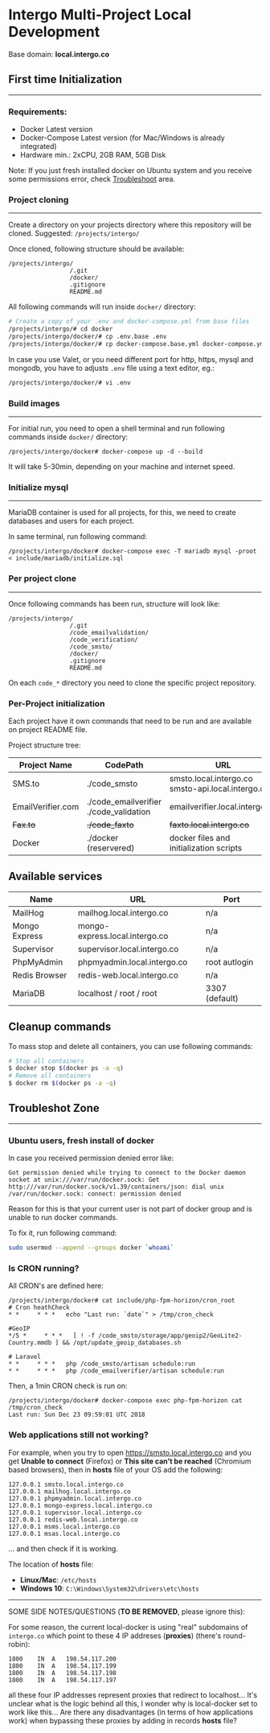 # Intergo Multi-Project Local Development

Base domain: **local.intergo.co**

## First time Initialization

---

### Requirements:
* Docker Latest version
* Docker-Compose Latest version (for Mac/Windows is already integrated)
* Hardware min.: 2xCPU, 2GB RAM, 5GB Disk

Note: If you just fresh installed docker on Ubuntu system and you receive some permissions error, check [Troubleshoot](#troubleshoot-zone) area.

### Project cloning

---

Create a directory on your projects directory where this repository will be cloned. Suggested:
`/projects/intergo/`

Once cloned, following structure should be available:
```
/projects/intergo/  
                 /.git
                 /docker/
                 .gitignore
                 README.md
```

All following commands will run inside `docker/` directory:

```bash
# Create a copy of your .env and docker-compose.yml from base files
/projects/intergo/# cd docker
/projects/intergo/docker/# cp .env.base .env
/projects/intergo/docker/# cp docker-compose.base.yml docker-compose.yml
```

In case you use Valet, or you need different port for http, https, mysql and mongodb, you have to adjusts `.env` file using a text editor, eg.:

```bash
/projects/intergo/docker/# vi .env
```

### Build images

---

For initial run, you need to open a shell terminal and run following commands inside `docker/` directory:
```
/projects/intergo/docker# docker-compose up -d --build 
```

It will take 5-30min, depending on your machine and internet speed.

### Initialize mysql

---

MariaDB container is used for all projects, for this, we need to create databases and users for each project.

In same terminal, run following command:
```
/projects/intergo/docker# docker-compose exec -T mariadb mysql -proot < include/mariadb/initialize.sql
```

### Per project clone

---

Once following commands has been run, structure will look like:
```
/projects/intergo/  
                 /.git
                 /code_emailvalidation/
                 /code_verification/
                 /code_smsto/
                 /docker/
                 .gitignore
                 README.md
```
On each `code_*` directory you need to clone the specific project repository.

### Per-Project initialization
Each project have it own commands that need to be run and are available on project README file.




Project structure tree:

| Project Name      | CodePath                                   | URL                                     |
| ----------------- | ------------------------------------------ | --------------------------------------- |
| SMS.to            | ./code_smsto                               | smsto.local.intergo.co <br/> smsto-api.local.intergo.co                 |
| EmailVerifier.com | ./code_emailverifier <br>./code_validation | emailverifier.local.intergo.co          |
| ~~Fax.to~~            | ~~./code_faxto~~                               | ~~faxto.local.intergo.co~~                  |
| Docker            | ./docker (reservered)                      | docker files and initialization scripts |



## Available services

| Name          | URL                            | Port          |
| ------------- | ------------------------------ | ------------- |
| MailHog       | mailhog.local.intergo.co       | n/a           |
| Mongo Express | mongo-express.local.intergo.co | n/a           |
| Supervisor    | supervisor.local.intergo.co    | n/a           |
| PhpMyAdmin    | phpmyadmin.local.intergo.co    | root autlogin |
| Redis Browser | redis-web.local.intergo.co     | n/a           |
| MariaDB       | localhost / root / root                    | 3307 (default)         |




## Cleanup commands

To mass stop and delete all containers, you can use following commands:
```bash
# Stop all containers
$ docker stop $(docker ps -a -q)
# Remove all containers
$ docker rm $(docker ps -a -q)
```


## Troubleshot Zone
---

### Ubuntu users, fresh install of docker

In case you received permission denied error like:

```
Got permission denied while trying to connect to the Docker daemon socket at unix:///var/run/docker.sock: Get http:///var/run/docker.sock/v1.39/containers/json: dial unix /var/run/docker.sock: connect: permission denied
```

Reason for this is that your current user is not part of docker group and is unable to run docker commands.

To fix it, run following command:

```bash
sudo usermod --append --groups docker `whoami`
```



### Is CRON running?
All CRON's are defined here:
```
/projects/intergo/docker# cat include/php-fpm-horizon/cron_root
# Cron heathCheck
* *     * * *   echo "Last run: `date`" > /tmp/cron_check

#GeoIP
*/5 *     * * *   [ ! -f /code_smsto/storage/app/geoip2/GeoLite2-Country.mmdb ] && /opt/update_geoip_databases.sh

# Laravel
* *     * * *   php /code_smsto/artisan schedule:run
* *     * * *   php /code_emailverifier/artisan schedule:run
```

Then, a 1min CRON check is run on:
```
/projects/intergo/docker# docker-compose exec php-fpm-horizon cat /tmp/cron_check
Last run: Sun Dec 23 09:59:01 UTC 2018
```

### Web applications still not working?

For example, when you try to open https://smsto.local.intergo.co and you get **Unable to connect** (Firefox) or **This site can’t be reached** (Chromium based browsers), then in **hosts** file of your OS add the following:

```
127.0.0.1 smsto.local.intergo.co
127.0.0.1 mailhog.local.intergo.co
127.0.0.1 phpmyadmin.local.intergo.co
127.0.0.1 mongo-express.local.intergo.co
127.0.0.1 supervisor.local.intergo.co
127.0.0.1 redis-web.local.intergo.co
127.0.0.1 msms.local.intergo.co
127.0.0.1 msas.local.intergo.co
```
... and then check if it is working. 

The location of **hosts** file:

* **Linux/Mac**: `/etc/hosts`
* **Windows 10**: `C:\Windows\System32\drivers\etc\hosts`

------------------------------------------------------------

SOME SIDE NOTES/QUESTIONS (**TO BE REMOVED**, please ignore this): 

For some reason, the current local-docker is using "real" subdomains of `intergo.co` which point to these 4 IP addreses (**proxies**) (there's round-robin): 
```
1800	IN	A	198.54.117.200
1800	IN	A	198.54.117.199
1800	IN	A	198.54.117.198
1800	IN	A	198.54.117.197
```
all these four IP addresses represent proxies that redirect to localhost...
It's unclear what is the logic behind all this, I wonder why is local-docker set to work like this... Are there any disadvantages (in terms of how applications work) when bypassing these proxies by adding in records **hosts** file?
